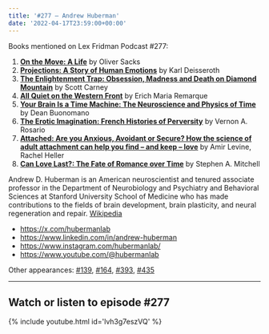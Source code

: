 ```yaml
---
title: '#277 – Andrew Huberman'
date: '2022-04-17T23:59:00+00:00'
---
```


Books mentioned on Lex Fridman Podcast #277:

1. <b><a href="https://amzn.to/45b8J7Z" target="_blank" rel="sponsored noopener noreferrer">On the Move: A Life</a></b> by Oliver Sacks
2. <b><a href="https://amzn.to/45dnmHY" target="_blank" rel="sponsored noopener noreferrer">Projections: A Story of Human Emotions</a></b> by Karl Deisseroth
3. <b><a href="https://amzn.to/3KKeqld" target="_blank" rel="sponsored noopener noreferrer">The Enlightenment Trap: Obsession, Madness and Death on Diamond Mountain</a></b> by Scott Carney
4. <b><a href="https://amzn.to/3KLBLmB" target="_blank" rel="sponsored noopener noreferrer">All Quiet on the Western Front</a></b> by Erich Maria Remarque
5. <b><a href="https://amzn.to/3ODFLGI" target="_blank" rel="sponsored noopener noreferrer">Your Brain Is a Time Machine: The Neuroscience and Physics of Time</a></b> by Dean Buonomano
6. <b><a href="https://amzn.to/3shxRve" target="_blank" rel="sponsored noopener noreferrer">The Erotic Imagination: French Histories of Perversity</a></b> by Vernon A. Rosario
7. <b><a href="https://amzn.to/3qy1nwh" target="_blank" rel="sponsored noopener noreferrer">Attached: Are you Anxious, Avoidant or Secure? How the science of adult attachment can help you find – and keep – love</a></b> by Amir Levine, Rachel Heller
8. <b><a href="https://amzn.to/3E32LKg" target="_blank" rel="sponsored noopener noreferrer">Can Love Last?: The Fate of Romance over Time</a></b> by Stephen A. Mitchell

Andrew D. Huberman is an American neuroscientist and tenured associate professor in the Department of Neurobiology and Psychiatry and Behavioral Sciences at Stanford University School of Medicine who has made contributions to the fields of brain development, brain plasticity, and neural regeneration and repair. <a href="https://en.wikipedia.org/wiki/Andrew_D._Huberman" target="_blank">Wikipedia</a>

- <a href="https://x.com/hubermanlab" target="_blank">https://x.com/hubermanlab</a>
- <a href="https://www.linkedin.com/in/andrew-huberman" target="_blank">https://www.linkedin.com/in/andrew-huberman</a>
- <a href="https://www.instagram.com/hubermanlab/" target="_blank">https://www.instagram.com/hubermanlab/</a>
- <a href="https://www.youtube.com/@hubermanlab" target="_blank">https://www.youtube.com/@hubermanlab</a>

Other appearances: [\#139](/139-andrew-huberman/), [\#164](/164-andrew-huberman/), [\#393](/393-andrew-huberman/), [\#435](/435-andrew-huberman/)

- - - - - -

## Watch or listen to episode #277

{% include youtube.html id='lvh3g7eszVQ' %}